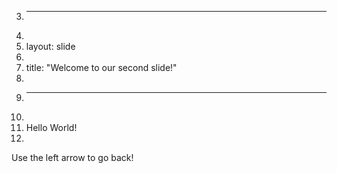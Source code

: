 3.	---
4.	
5.	layout: slide
6.	
7.	title: "Welcome to our second slide!"
8.	
9.	---
10.	
11.	Hello World!
12.	
Use the left arrow to go back!
